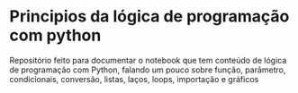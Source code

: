 # Principios da lógica de programação com python
Repositório feito para documentar o notebook que tem conteúdo de lógica de programação com Python, falando um pouco sobre função, parâmetro, condicionais, conversão, listas, laços, loops, importação e gráficos
